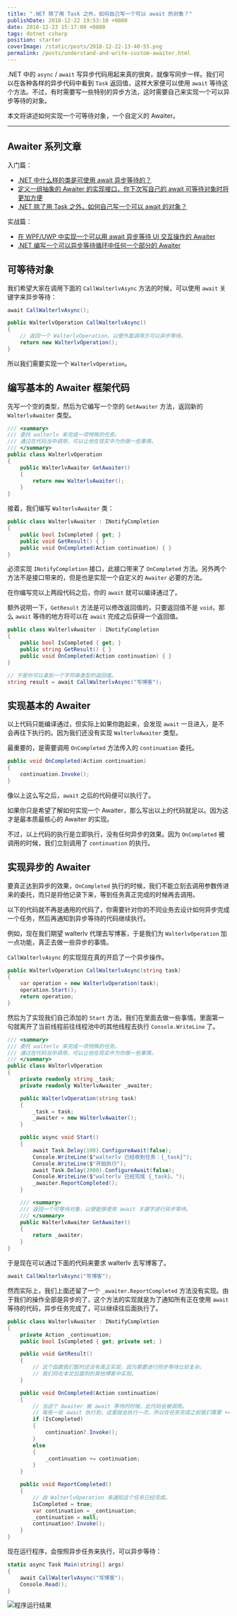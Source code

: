 ```yaml
---
title: ".NET 除了用 Task 之外，如何自己写一个可以 await 的对象？"
publishDate: 2018-12-22 19:53:10 +0800
date: 2018-12-23 15:17:09 +0800
tags: dotnet csharp
position: starter
coverImage: /static/posts/2018-12-22-13-40-55.png
permalink: /posts/understand-and-write-custom-awaiter.html
---
```


.NET 中的 `async` / `await` 写异步代码用起来真的很爽，就像写同步一样。我们可以在各种各样的异步代码中看到 `Task` 返回值，这样大家便可以使用 `await` 等待这个方法。不过，有时需要写一些特别的异步方法，这时需要自己来实现一个可以异步等待的对象。

本文将讲述如何实现一个可等待对象，一个自定义的 Awaiter。

---

<div id="toc"></div>

## Awaiter 系列文章

入门篇：

- [.NET 中什么样的类是可使用 await 异步等待的？](/post/what-is-an-awaiter)
- [定义一组抽象的 Awaiter 的实现接口，你下次写自己的 await 可等待对象时将更加方便](/post/abstract-awaitable-and-awaiter)
- [.NET 除了用 Task 之外，如何自己写一个可以 await 的对象？](/post/understand-and-write-custom-awaiter)

实战篇：

- [在 WPF/UWP 中实现一个可以用 await 异步等待 UI 交互操作的 Awaiter](/post/write-dispatcher-awaiter-for-ui)
- [.NET 编写一个可以异步等待循环中任何一个部分的 Awaiter](/post/write-an-awaiter-that-await-part-of-a-loop)

## 可等待对象

我们希望大家在调用下面的 `CallWalterlvAsync` 方法的时候，可以使用 `await` 关键字来异步等待：

```csharp
await CallWalterlvAsync();
```

```csharp
public WalterlvOperation CallWalterlvAsync()
{
    // 返回一个 WalterlvOperation，以便外面调用方可以异步等待。
    return new WalterlvOperation();
}
```

所以我们需要实现一个 `WalterlvOperation`。

## 编写基本的 Awaiter 框架代码

先写一个空的类型，然后为它编写一个空的 `GetAwaiter` 方法，返回新的 `WalterlvAwaiter` 类型。

```csharp
/// <summary>
/// 委托 walterlv 来完成一项特殊的任务。
/// 通过在代码当中调用，可以让他在现实中为你做一些事情。
/// </summary>
public class WalterlvOperation
{
    public WalterlvAwaiter GetAwaiter()
    {
        return new WalterlvAwaiter();
    }
}
```

接着，我们编写 `WalterlvAwaiter` 类：

```csharp
public class WalterlvAwaiter : INotifyCompletion
{
    public bool IsCompleted { get; }
    public void GetResult() { }
    public void OnCompleted(Action continuation) { }
}
```

必须实现 `INotifyCompletion` 接口，此接口带来了 `OnCompleted` 方法。另外两个方法不是接口带来的，但是也是实现一个自定义的 `Awaiter` 必要的方法。

在你编写完以上两段代码之后，你的 `await` 就可以编译通过了。

额外说明一下，`GetResult` 方法是可以修改返回值的，只要返回值不是 `void`，那么 `await` 等待的地方将可以在 `await` 完成之后获得一个返回值。

```csharp
public class WalterlvAwaiter : INotifyCompletion
{
    public bool IsCompleted { get; }
    public string GetResult() { }
    public void OnCompleted(Action continuation) { }
}
```

```csharp
// 于是你可以拿到一个字符串类型的返回值。
string result = await CallWalterlvAsync("写博客");
```

## 实现基本的 Awaiter

以上代码只能编译通过，但实际上如果你跑起来，会发现 `await` 一旦进入，是不会再往下执行的。因为我们还没有实现 `WalterlvAwaiter` 类型。

最重要的，是需要调用 `OnCompleted` 方法传入的 `continuation` 委托。

```csharp
public void OnCompleted(Action continuation)
{
    continuation.Invoke();
}
```

像以上这么写之后，`await` 之后的代码便可以执行了。

如果你只是希望了解如何实现一个 Awaiter，那么写出以上的代码就足以。因为这才是最本质最核心的 Awaiter 的实现。

不过，以上代码的执行是立即执行，没有任何异步的效果。因为 `OnCompleted` 被调用的时候，我们立刻调用了 `continuation` 的执行。

## 实现异步的 Awaiter

要真正达到异步的效果，`OnCompleted` 执行的时候，我们不能立刻去调用参数传进来的委托，而只是将他记录下来，等到任务真正完成的时候再去调用。

以下的代码就不再是通用的代码了，你需要针对你的不同业务去设计如何异步完成一个任务，然后再通知到异步等待的代码继续执行。

例如，现在我们期望 walterlv 代理去写博客，于是我们为 `WalterlvOperation` 加一点功能，真正去做一些异步的事情。

`CallWalterlvAsync` 的实现现在真的开启了一个异步操作。

```csharp
public WalterlvOperation CallWalterlvAsync(string task)
{
    var operation = new WalterlvOperation(task);
    operation.Start();
    return operation;
}
```

然后为了实现我们自己添加的 `Start` 方法，我们在里面去做一些事情。里面第一句就离开了当前线程前往线程池中的其他线程去执行 `Console.WriteLine` 了。

```csharp
/// <summary>
/// 委托 walterlv 来完成一项特殊的任务。
/// 通过在代码当中调用，可以让他在现实中为你做一些事情。
/// </summary>
public class WalterlvOperation
{
    private readonly string _task;
    private readonly WalterlvAwaiter _awaiter;

    public WalterlvOperation(string task)
    {
        _task = task;
        _awaiter = new WalterlvAwaiter();
    }

    public async void Start()
    {
        await Task.Delay(100).ConfigureAwait(false);
        Console.WriteLine($"walterlv 已经收到任务：{_task}");
        Console.WriteLine($"开始执行");
        await Task.Delay(2000).ConfigureAwait(false);
        Console.WriteLine($"walterlv 已经完成 {_task}。");
        _awaiter.ReportCompleted();
    }

    /// <summary>
    /// 返回一个可等待对象，以便能够使用 await 关键字进行异步等待。
    /// </summary>
    public WalterlvAwaiter GetAwaiter()
    {
        return _awaiter;
    }
}
```

于是现在可以通过下面的代码来要求 walterlv 去写博客了。

```csharp
await CallWalterlvAsync("写博客");
```

然而实际上，我们上面还留了一个 `_awaiter.ReportCompleted` 方法没有实现。由于我们的操作全部是异步的了，这个方法的实现就是为了通知所有正在使用 `await` 等待的代码，异步任务完成了，可以继续往后面执行了。

```csharp
public class WalterlvAwaiter : INotifyCompletion
{
    private Action _continuation;
    public bool IsCompleted { get; private set; }

    public void GetResult()
    {
        // 这个函数我们暂时还没有真正实现，因为需要进行同步等待比较复杂。
        // 我们将在本文后面附的其他博客中实现。
    }

    public void OnCompleted(Action continuation)
    {
        // 当这个 Awaiter 被 await 等待的时候，此代码会被调用。
        // 每有一处 await 执行到，这里就会执行一次，所以在任务完成之前我们需要 +=。
        if (IsCompleted) 
        {
            continuation?.Invoke();
        }
        else
        {
            _continuation += continuation;
        }
    }

    public void ReportCompleted()
    {
        // 由 WalterlvOperation 来通知这个任务已经完成。
        IsCompleted = true;
        var continuation = _continuation;
        _continuation = null;
        continuation?.Invoke();
    }
}
```

现在运行程序，会按照异步任务来执行，可以异步等待：

```csharp
static async Task Main(string[] args)
{
    await CallWalterlvAsync("写博客");
    Console.Read();
}
```

![程序运行结果](/static/posts/2018-12-22-13-40-55.png)


